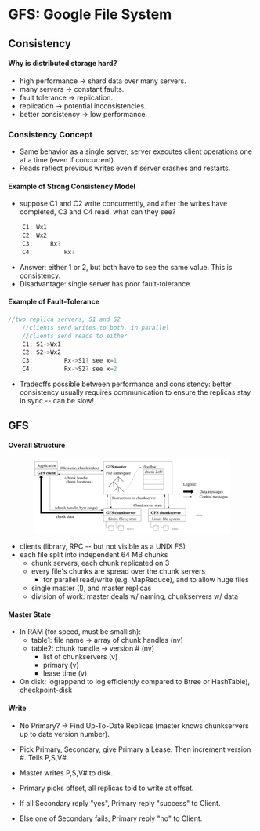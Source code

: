 # GFS: Google File System  

## Consistency  
#### Why is distributed storage hard?  
* high performance -> shard data over many servers.  
* many servers -> constant faults.  
* fault tolerance -> replication.  
* replication -> potential inconsistencies.  
* better consistency -> low performance.  

### Consistency Concept 
* Same behavior as a single server, server executes client operations one at a time (even if concurrent).  
* Reads reflect previous writes even if server crashes and restarts.  

#### Example of Strong Consistency Model  
* suppose C1 and C2 write concurrently, and after the writes have completed, C3 and C4 read. what can they see?  
```go
    C1: Wx1
    C2: Wx2
    C3:     Rx?
    C4:         Rx?
```
* Answer: either 1 or 2, but both have to see the same value. This is consistency.  
* Disadvantage: single server has poor fault-tolerance.  

#### Example of Fault-Tolerance  
```go
//two replica servers, S1 and S2
    //clients send writes to both, in parallel
    //clients send reads to either
    C1: S1->Wx1
    C2: S2->Wx2
    C3:         Rx->S1? see x=1
    C4:         Rx->S2? see x=2
``` 
* Tradeoffs possible between performance and consistency: better consistency usually requires communication to ensure the replicas stay in sync -- can be slow!  

## GFS

#### Overall Structure  

<div align=center>
<img src="./pic/gfs/gfs1.png" width="80%" height="80%"/>  
</div>

* clients (library, RPC -- but not visible as a UNIX FS)  
* each file split into independent 64 MB chunks  
  * chunk servers, each chunk replicated on 3  
  * every file's chunks are spread over the chunk servers  
    * for parallel read/write (e.g. MapReduce), and to allow huge files  
  * single master (!), and master replicas  
  * division of work: master deals w/ naming, chunkservers w/ data  

#### Master State  
* In RAM (for speed, must be smallish):  
  * table1: file name -> array of chunk handles (nv)  
  * table2: chunk handle -> version # (nv)  
    * list of chunkservers (v)  
    * primary (v)  
    * lease time (v)  
* On disk: log(append to log efficiently compared to Btree or HashTable), checkpoint-disk    

#### Write  
* No Primary? -> Find Up-To-Date Replicas (master knows chunkservers up to date version number).  
* Pick Primary, Secondary, give Primary a Lease. Then increment version #. Tells P,S,V#.  
* Master writes P,S,V# to disk.  

* Primary picks offset, all replicas told to write at offset.  
* If all Secondary reply "yes", Primary reply "success" to Client.  
* Else one of Secondary fails, Primary reply "no" to Client.  



  

